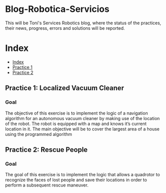 # Blog-Robotica-Servicios
This will be Toni's Services Robotics blog, where the status of the practices, their news, progress, errors and solutions will be reported.

# Index

* [Index][Ind]
* [Practice 1][p1]
* [Practice 2][p2]

[Ind]: https://github.com/ToniLMM/Robotica_Servicios/blob/main/README.md#index
[p1]: https://github.com/ToniLMM/Robotica_Servicios/blob/main/README.md#practice-1-localized-vacuum-cleaner
[p2]: https://github.com/ToniLMM/Robotica_Servicios/blob/main/README.md#practice-2-rescue-people

## Practice 1: Localized Vacuum Cleaner

### Goal

The objective of this exercise is to implement the logic of a navigation algorithm for an autonomous vacuum cleaner by making use of the location of the robot. The robot is equipped with a map and knows it’s current location in it. The main objective will be to cover the largest area of ​​a house using the programmed algorithm


## Practice 2: Rescue People

### Goal

The goal of this exercise is to implement the logic that allows a quadrotor to recognize the faces of lost people and save their locations in order to perform a subsequent rescue maneuver.
